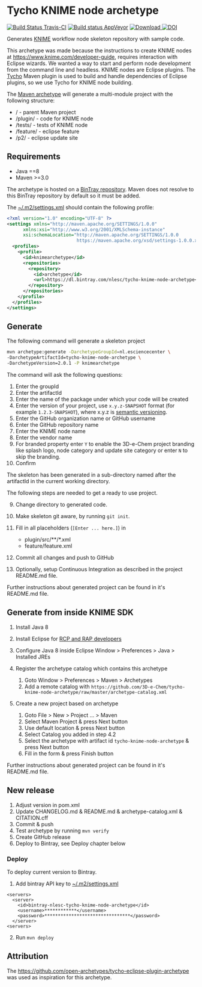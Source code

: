 # Tycho KNIME node archetype

[![Build Status Travis-CI](https://travis-ci.org/3D-e-Chem/tycho-knime-node-archetype.svg?branch=master)](https://travis-ci.org/3D-e-Chem/tycho-knime-node-archetype)
[![Build status AppVeyor](https://ci.appveyor.com/api/projects/status/70whq4bsdl0oq94m?svg=true)](https://ci.appveyor.com/project/3D-e-Chem/tycho-knime-node-archetype)
[![Download](https://api.bintray.com/packages/nlesc/tycho-knime-node-archetype/tycho-knime-node-archetype/images/download.svg) ](https://bintray.com/nlesc/tycho-knime-node-archetype/tycho-knime-node-archetype/_latestVersion)
[![DOI](https://zenodo.org/badge/DOI/10.5281/zenodo.597989.svg)](https://doi.org/10.5281/zenodo.597989)

Generates [KNIME](http://www.knime.org) workflow node skeleton repository with sample code.

This archetype was made because the instructions to create KNIME nodes at https://www.knime.com/developer-guide, requires interaction with Eclipse wizards. We wanted a way to start and perform node development from the command line and headless.
KNIME nodes are Eclipse plugins. The [Tycho](https://eclipse.org/tycho/) Maven plugin is used to build and handle dependencies of Eclipse plugins, so we use Tycho for KNIME node building.

The [Maven archetype](https://maven.apache.org/guides/introduction/introduction-to-archetypes.html) will generate a multi-module project with the following structure:

* / - parent Maven project
* /plugin/ - code for KNIME node
* /tests/ - tests of KNIME node
* /feature/ - eclipse feature
* /p2/ - eclipse update site

## Requirements

* Java ==8
* Maven >=3.0

The archetype is hosted on a [BinTray repository](https://dl.bintray.com/nlesc/tycho-knime-node-archetype).
Maven does not resolve to this BinTray repository by default so it must be added.

The [~/.m2/settings.xml](https://maven.apache.org/settings.html) should contain the following profile:
```xml
<?xml version="1.0" encoding="UTF-8" ?>
<settings xmlns="http://maven.apache.org/SETTINGS/1.0.0"
      xmlns:xsi="http://www.w3.org/2001/XMLSchema-instance"
      xsi:schemaLocation="http://maven.apache.org/SETTINGS/1.0.0
                          https://maven.apache.org/xsd/settings-1.0.0.xsd">
  <profiles>
    <profile>
      <id>knimearchetype</id>
      <repositories>
        <repository>
          <id>archetype</id>
          <url>https://dl.bintray.com/nlesc/tycho-knime-node-archetype</url>
        </repository>
      </repositories>
    </profile>
  </profiles>
</settings>
```

## Generate

The following command will generate a skeleton project
```sh
mvn archetype:generate -DarchetypeGroupId=nl.esciencecenter \
-DarchetypeArtifactId=tycho-knime-node-archetype \
-DarchetypeVersion=2.0.1 -P knimearchetype
```

The command will ask the following questions:

1. Enter the groupId
2. Enter the artifactId
3. Enter the name of the package under which your code will be created
4. Enter the version of your project, use `x.y.z-SNAPSHOT` format (for example `1.2.3-SNAPSHOT`), where x.y.z is [semantic versioning](http://semver.org/).
5. Enter the GitHub organization name or GitHub username
6. Enter the GitHub repository name
7. Enter the KNIME node name
8. Enter the vendor name
9. For branded property enter `Y` to enable the 3D-e-Chem project branding like splash logo, node category and update site category or enter `N` to skip the branding.
9. Confirm

The skeleton has been generated in a sub-directory named after the artifactId in the current working directory.

The following steps are needed to get a ready to use project.

9. Change directory to generated code.
10. Make skeleton git aware, by running `git init`.
11. Fill in all placeholders (`[Enter ... here.]`) in

    * plugin/src/**/*.xml
    * feature/feature.xml

12. Commit all changes and push to GitHub
13. Optionally, setup Continuous Integration as described in the project README.md file.

Further instructions about generated project can be found in it's README.md file.

## Generate from inside KNIME SDK

1. Install Java 8
2. Install Eclipse for [RCP and RAP developers](https://www.eclipse.org/downloads/packages/release/2018-12/r/eclipse-ide-rcp-and-rap-developers)
3. Configure Java 8 inside Eclipse Window > Preferences > Java > Installed JREs
4. Register the archetype catalog which contains this archetype

      1. Goto Window > Preferences > Maven > Archetypes
      2. Add a remote catalog with `https://github.com/3D-e-Chem/tycho-knime-node-archetype/raw/master/archetype-catalog.xml`

5. Create a new project based on archetype

      1. Goto File > New > Project ... > Maven
      2. Select Maven Project & press Next button
      3. Use default location & press Next button
      4. Select Catalog you added in step 4.2
      5. Select the archetype with artifact id `tycho-knime-node-archetype` & press Next button
      6. Fill in the form & press Finish button

Further instructions about generated project can be found in it's README.md file.

## New release

1. Adjust version in pom.xml
2. Update CHANGELOG.md & README.md & archetype-catalog.xml & CITATION.cff
3. Commit & push
4. Test archetype by running `mvn verify`
5. Create GitHub release
6. Deploy to Bintray, see Deploy chapter below

### Deploy

To deploy current version to Bintray.

1. Add bintray API key to [~/.m2/settings.xml](https://maven.apache.org/settings.html)

```
<servers>
  <server>
    <id>bintray-nlesc-tycho-knime-node-archetype</id>
    <username>************</username>
    <password>********************************</password>
  </server>
<servers>
```

2. Run `mvn deploy`

## Attribution

The https://github.com/open-archetypes/tycho-eclipse-plugin-archetype was used as inspiration for this archetype.
